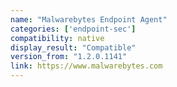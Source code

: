 ```yaml
---
name: "Malwarebytes Endpoint Agent"
categories: ['endpoint-sec']
compatibility: native
display_result: "Compatible"
version_from: "1.2.0.1141"
link: https://www.malwarebytes.com
---
```


